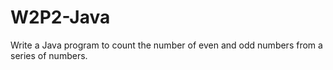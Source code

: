 # W2P2-Java

Write a Java program to count the number of even and odd numbers from a series of numbers.
